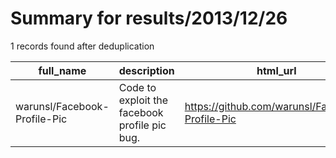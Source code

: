 
# Summary for results/2013/12/26
    
1 records found after deduplication

| full_name | description | html_url | matched_list | matched_count | pushed_at | size | stargazers_count | language | forks_count |
|------------------------------|-----------------------------------------------|-------------------------------------------------|----------------|-----------------|---------------------------|--------|--------------------|------------|---------------|
| warunsl/Facebook-Profile-Pic | Code to exploit the facebook profile pic bug. | https://github.com/warunsl/Facebook-Profile-Pic | ['exploit'] | 1 | 2013-12-26 00:49:16+00:00 | 834 | 0 | JavaScript | 0 |
